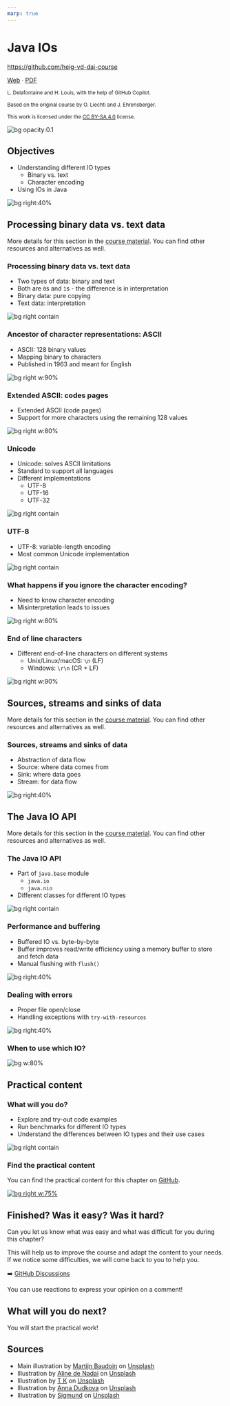 ```yaml
---
marp: true
---
```


<!--
theme: gaia
size: 16:9
paginate: true
author: L. Delafontaine and H. Louis, with the help of GitHub Copilot
title: HEIG-VD DAI Course - Java IOs
description: Java IOs for the DAI course at HEIG-VD, Switzerland
url: https://heig-vd-dai-course.github.io/heig-vd-dai-course/05-java-ios/
footer: '**HEIG-VD** - DAI Course 2023-2024 - CC BY-SA 4.0'
style: |
    :root {
        --color-background: #fff;
        --color-foreground: #333;
        --color-highlight: #f96;
        --color-dimmed: #888;
        --color-headings: #7d8ca3;
    }
    blockquote {
        font-style: italic;
    }
    table {
        width: 100%;
    }
    th:first-child {
        width: 15%;
    }
    h1, h2, h3, h4, h5, h6 {
        color: var(--color-headings);
    }
    h2, h3, h4, h5, h6 {
        font-size: 1.5rem;
    }
    h1 a:link, h2 a:link, h3 a:link, h4 a:link, h5 a:link, h6 a:link {
        text-decoration: none;
    }
    section:not([class=lead]) > p, blockquote {
        text-align: justify;
    }
headingDivider: 4
-->

[web]: https://heig-vd-dai-course.github.io/heig-vd-dai-course/05-java-ios/
[pdf]:
  https://heig-vd-dai-course.github.io/heig-vd-dai-course/05-java-ios/05-java-ios-presentation.pdf
[license]:
  https://github.com/heig-vd-dai-course/heig-vd-dai-course/blob/main/LICENSE.md
[discussions]: https://github.com/orgs/heig-vd-dai-course/discussions/4
[illustration]:
  https://images.unsplash.com/photo-1549319114-d67887c51aed?fit=crop&h=720
[course-material]:
  https://github.com/heig-vd-dai-course/heig-vd-dai-course/blob/main/05-java-ios/COURSE_MATERIAL.md
[course-material-qr-code]:
  https://quickchart.io/qr?format=png&ecLevel=Q&size=400&margin=1&text=https://github.com/heig-vd-dai-course/heig-vd-dai-course/blob/main/05-java-ios/COURSE_MATERIAL.md

# Java IOs

<!--
_class: lead
_paginate: false
-->

<https://github.com/heig-vd-dai-course>

[Web][web] · [PDF][pdf]

<small>L. Delafontaine and H. Louis, with the help of GitHub Copilot.</small>

<small>Based on the original course by O. Liechti and J. Ehrensberger.</small>

<small>This work is licensed under the [CC BY-SA 4.0][license] license.</small>

![bg opacity:0.1][illustration]

## Objectives

- Understanding different IO types
  - Binary vs. text
  - Character encoding
- Using IOs in Java

![bg right:40%](https://images.unsplash.com/photo-1516389573391-5620a0263801?fit=crop&h=720)

## Processing binary data vs. text data

<!-- _class: lead -->

More details for this section in the
[course material](https://github.com/heig-vd-dai-course/heig-vd-dai-course/blob/main/05-java-ios/COURSE_MATERIAL.md#processing-binary-data-vs-text-data).
You can find other resources and alternatives as well.

### Processing binary data vs. text data

- Two types of data: binary and text
- Both are `0`s and `1`s - the difference is in interpretation
- Binary data: pure copying
- Text data: interpretation

![bg right contain](./images/processing-binary-data-vs-text-data.png)

### Ancestor of character representations: ASCII

- ASCII: 128 binary values
- Mapping binary to characters
- Published in 1963 and meant for English

![bg right w:90%](https://upload.wikimedia.org/wikipedia/commons/c/cf/USASCII_code_chart.png)

### Extended ASCII: codes pages

- Extended ASCII (code pages)
- Support for more characters using the remaining 128 values

![bg right w:80%](https://upload.wikimedia.org/wikipedia/commons/a/ac/Latin-1-infobox.svg)

### Unicode

- Unicode: solves ASCII limitations
- Standard to support all languages
- Different implementations
  - UTF-8
  - UTF-16
  - UTF-32

![bg right contain](./images/processing-binary-data-vs-text-data-unicode.png)

### UTF-8

- UTF-8: variable-length encoding
- Most common Unicode implementation

![bg right contain](./images/processing-binary-data-vs-text-data-utf-8.png)

### What happens if you ignore the character encoding?

- Need to know character encoding
- Misinterpretation leads to issues

![bg right w:80%](https://upload.wikimedia.org/wikipedia/commons/7/7f/Replacement_character.svg)

### End of line characters

- Different end-of-line characters on different systems
  - Unix/Linux/macOS: `\n` (LF)
  - Windows: `\r\n` (CR + LF)

![bg right w:90%](https://devblogs.microsoft.com/wp-content/uploads/sites/33/2019/02/Notepad-before.png)

## Sources, streams and sinks of data

<!-- _class: lead -->

More details for this section in the
[course material](https://github.com/heig-vd-dai-course/heig-vd-dai-course/blob/main/05-java-ios/COURSE_MATERIAL.md#sources-streams-and-sinks-of-data).
You can find other resources and alternatives as well.

### Sources, streams and sinks of data

- Abstraction of data flow
- Source: where data comes from
- Sink: where data goes
- Stream: for data flow

![bg right:40%](https://images.unsplash.com/photo-1543674892-7d64d45df18b?fit=crop&h=720)

## The Java IO API

<!-- _class: lead -->

More details for this section in the
[course material](https://github.com/heig-vd-dai-course/heig-vd-dai-course/blob/main/05-java-ios/COURSE_MATERIAL.md#the-java-io-api).
You can find other resources and alternatives as well.

### The Java IO API

- Part of `java.base` module
  - `java.io`
  - `java.nio`
- Different classes for different IO types

![bg right contain](./images/the-java-io-api.png)

### Performance and buffering

- Buffered IO vs. byte-by-byte
- Buffer improves read/write efficiency using a memory buffer to store and fetch
  data
- Manual flushing with `flush()`

![bg right:40%](https://images.unsplash.com/photo-1568393691622-c7ba131d63b4?fit=crop&h=720)

### Dealing with errors

- Proper file open/close
- Handling exceptions with `try-with-resources`

![bg right:40%](https://images.unsplash.com/photo-1579373903781-fd5c0c30c4cd?fit=crop&h=720)

### When to use which IO?

![bg w:80%](./images/when-to-use-which-io.png)

## Practical content

<!-- _class: lead -->

### What will you do?

- Explore and try-out code examples
- Run benchmarks for different IO types
- Understand the differences between IO types and their use cases

![bg right contain](./images/what-will-you-do.png)

### Find the practical content

<!-- _class: lead -->

You can find the practical content for this chapter on
[GitHub][course-material].

[![bg right w:75%][course-material-qr-code]][course-material]

## Finished? Was it easy? Was it hard?

Can you let us know what was easy and what was difficult for you during this
chapter?

This will help us to improve the course and adapt the content to your needs. If
we notice some difficulties, we will come back to you to help you.

➡️ [GitHub Discussions][discussions]

You can use reactions to express your opinion on a comment!

## What will you do next?

<!-- _class: lead -->

You will start the practical work!

## Sources

- Main illustration by [Martijn Baudoin](https://unsplash.com/@martijnbaudoin)
  on [Unsplash](https://unsplash.com/photos/4h0HqC3K4-c)
- Illustration by [Aline de Nadai](https://unsplash.com/@alinedenadai) on
  [Unsplash](https://unsplash.com/photos/j6brni7fpvs)
- Illustration by [T K](https://unsplash.com/@realaxer) on
  [Unsplash](https://unsplash.com/photos/9AxFJaNySB8)
- Illustration by [Anna Dudkova](https://unsplash.com/@annadudkova) on
  [Unsplash](https://unsplash.com/photos/urs_y9NwFcc)
- Illustration by [Sigmund](https://unsplash.com/@sigmund) on
  [Unsplash](https://unsplash.com/photos/By-tZImt0Ms)
